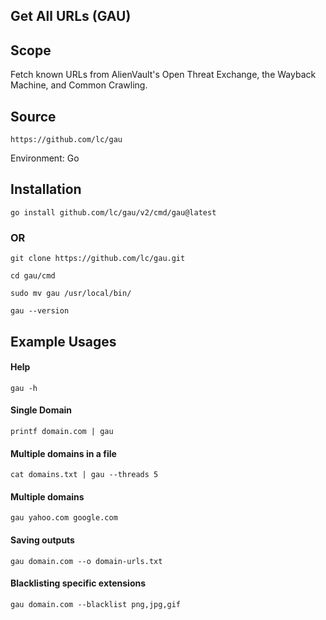 ## Get All URLs (GAU)

## Scope
Fetch known URLs from AlienVault's Open Threat Exchange, the Wayback Machine, and Common Crawling.

## Source
```
https://github.com/lc/gau
```

Environment:  Go

## Installation 

```
go install github.com/lc/gau/v2/cmd/gau@latest
```

### OR

```
git clone https://github.com/lc/gau.git
```

```
cd gau/cmd
```

```
sudo mv gau /usr/local/bin/
```

```
gau --version
```


## Example Usages
#### Help
```
gau -h
```
#### Single Domain
```
printf domain.com | gau
```
#### Multiple domains in a file
```
cat domains.txt | gau --threads 5
```
#### Multiple domains
```
gau yahoo.com google.com
```
#### Saving outputs
```
gau domain.com --o domain-urls.txt
```
#### Blacklisting specific extensions
```
gau domain.com --blacklist png,jpg,gif 
```
